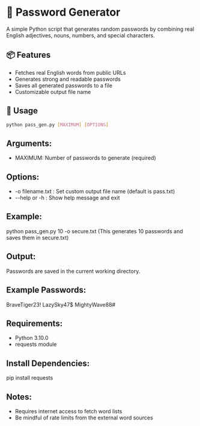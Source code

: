 # 🔐 Password Generator

A simple Python script that generates random passwords by combining real English adjectives, nouns, numbers, and special characters.

## 📦 Features

- Fetches real English words from public URLs
- Generates strong and readable passwords
- Saves all generated passwords to a file
- Customizable output file name

## 🚀 Usage

```bash
python pass_gen.py [MAXIMUM] [OPTIONS]
```

## Arguments:
- MAXIMUM: Number of passwords to generate (required)

## Options:
- -o filename.txt : Set custom output file name (default is pass.txt)
- --help or -h : Show help message and exit

## Example:
python pass_gen.py 10 -o secure.txt
(This generates 10 passwords and saves them in secure.txt)

## Output:
Passwords are saved in the current working directory.

## Example Passwords:
BraveTiger23!
LazySky47$
MightyWave88#

## Requirements:
- Python 3.10.0
- requests module

## Install Dependencies:
pip install requests

## Notes:
- Requires internet access to fetch word lists
- Be mindful of rate limits from the external word sources
